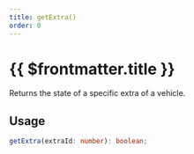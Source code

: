 ```yaml
---
title: getExtra()
order: 0
---
```


# {{ $frontmatter.title }}

Returns the state of a specific extra of a vehicle.

## Usage

```ts
getExtra(extraId: number): boolean;
```
